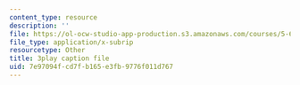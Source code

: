 ```yaml
---
content_type: resource
description: ''
file: https://ol-ocw-studio-app-production.s3.amazonaws.com/courses/5-60-thermodynamics-kinetics-spring-2008/7e97094fcd7fb165e3fb9776f011d767_lLdUm6AU0aw.srt
file_type: application/x-subrip
resourcetype: Other
title: 3play caption file
uid: 7e97094f-cd7f-b165-e3fb-9776f011d767
---
```

